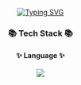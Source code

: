 <div align="center">

[![Typing SVG](https://readme-typing-svg.demolab.com?font=Noto+Sans&weight=700&size=40&duration=3000&pause=1000&color=0025FF9F&background=FF000000&center=true&vCenter=true&width=435&lines=Hi+there+%F0%9F%91%8B)](https://git.io/typing-svg)

### <span style="text-decoration:none">📚 Tech Stack 📚</span>
#### ✨ Language ✨
  <img src="https://img.shields.io/badge/HTML-E34F26?style=flat-square&logo=HTML5&logoColor=white"/>


</div>
